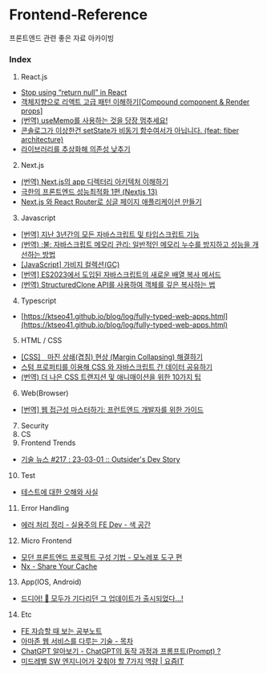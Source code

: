 # Frontend-Reference
프론트엔드 관련 좋은 자료 아카이빙

### Index
1. React.js
- [Stop using “return null” in React](https://medium.com/@davidkelley87/stop-using-return-null-in-react-a2ebf08fc9cd)
- [객체지향으로 리액트 고급 패턴 이해하기[Compound component & Render props]](https://velog.io/@yesbb/%EA%B0%9D%EC%B2%B4%EC%A7%80%ED%96%A5%EC%9D%98-%EA%B4%80%EC%A0%90%EC%9C%BC%EB%A1%9C-%EB%B0%94%EB%9D%BC%EB%B3%B8-%EB%A6%AC%EC%95%A1%ED%8A%B8-%EA%B3%A0%EA%B8%89-%ED%8C%A8%ED%84%B4-Compound-component-Render-props)
- [(번역) useMemo를 사용하는 것을 당장 멈추세요!](https://velog.io/@lky5697/stop-using-usememo-now?utm_source=substack&utm_medium=email)
- [콘솔로그가 이상한건 setState가 비동기 함수여서가 아닙니다.  (feat: fiber architecture)](https://velog.io/@jay/setStateisnotasync)
- [라이브러리를 추상화해 의존성 낮추기](https://velog.io/@wooogie/FE-%EB%9D%BC%EC%9D%B4%EB%B8%8C%EB%9F%AC%EB%A6%AC%EB%A5%[…]ED%95%B4-%EC%9D%98%EC%A1%B4%EC%84%B1-%EB%82%AE%EC%B6%94%EA%B8%B0)
2. Next.js
- [(번역) Next.js의 app 디렉터리 아키텍처 이해하기](https://junghan92.medium.com/%EB%B2%88%EC%97%AD-next-js%EC%9D%98-app-%EB%94%94%EB%A0%89%ED%84%B0%EB%A6%AC-%EC%95%84%ED%82%A4%ED%85%8D%EC%B2%98-%EC%9D%B4%ED%95%B4%ED%95%98%EA%B8%B0-28672980d765)
- [극한의 프론트엔드 성능최적화 1편 (Nextjs 13)](https://velog.io/@baby_dev/%EA%B7%B9%ED%95%9C%EC%9D%98-%ED%94%84%EB%A1%A0%ED%8A%B[…]C%84%B1%EB%8A%A5%EC%B5%9C%EC%A0%81%ED%99%94-1%ED%8E%B8-Nextjs-13)
- [Next.js 와 React Router로 싱글 페이지 애플리케이션 만들기](https://github.com/yeonjuan/dev-blog/blob/master/JavaScript/building-a-spa-with-nextjs.md?utm_source=substack&utm_medium=email)
3. Javascript
- [[번역] 지난 3년간의 모든 자바스크립트 및 타입스크립트 기능](https://velog.io/@surim014/All-JavaScript-and-TypeScript-Features-of-the-last-3-years?utm_source=substack&utm_medium=email)
- [(번역) :불: 자바스크립트 메모리 관리: 일반적인 메모리 누수를 방지하고 성능을 개선하는 방법](https://ykss.netlify.app/translation/javascript_memory_management/?utm_source=substack&utm_medium=email)
- [[JavaScript] 가비지 컬렉션(GC)](https://velog.io/@tnghgks/JavaScript-%EA%B0%80%EB%B9%84%EC%A7%80-%EC%BB%AC%EB%A0%89%EC%85%98GC)
- [[번역] ES2023에서 도입된 자바스크립트의 새로운 배열 복사 메서드](https://velog.io/@eunbinn/es2023-new-array-copying-methods-javascript)
- [(번역) StructuredClone API를 사용하여 객체를 깊은 복사하는 법](https://soobing.github.io/javascript/deep-copying-objects-with-the-structuredclone-api/)
4. Typescript
- [https://ktseo41.github.io/blog/log/fully-typed-web-apps.html](https://ktseo41.github.io/blog/log/fully-typed-web-apps.html)
5. HTML / CSS
- [[CSS]　마진 상쇄(겹침) 현상 (Margin Collapsing) 해결하기](https://oliviakim.tistory.com/70)
- [스텀 프로퍼티를 이용해 CSS 와 자바스크립트 간 데이터 공유하기](https://github.com/yeonjuan/dev-blog/blob/master/JavaScript/sharing-data-between-css-and-javascript-using-custom-properties.md?utm_source=substack&utm_medium=email)
- [(번역) 더 나은 CSS 트랜지션 및 애니매이션을 위한 10가지 팁](https://ykss.netlify.app/translation/ten_tips_for_better_css_transitions_and_animations/?utm_source=substack&utm_medium=email)
6. Web(Browser)
- [[번역] 웹 접근성 마스터하기: 프런트엔드 개발자를 위한 가이드](https://medium.com/@yujso66/%EB%B2%88%EC%97%AD-%EC%9B%B9-%EC%A0%91%EA%B7%BC%EC%84%B1-%EB%A7%88%EC%8A%A4%ED%84%B0%ED%95%98%EA%B8%B0-%ED%94%84%EB%9F%B0%ED%8A%B8%EC%97%94%EB%93%9C-%EA%B0%9C%EB%B0%9C%EC%9E%90%EB%A5%BC-%EC%9C%84%ED%95%9C-%EA%B0%80%EC%9D%B4%EB%93%9C-cdac7a1e2710)
7. Security
8. CS
9. Frontend Trends
- [기술 뉴스 #217 : 23-03-01 :: Outsider's Dev Story](https://blog.outsider.ne.kr/1657?fbclid=IwAR1O7wZgs-7epqBy6kq0xBXVo4MMnnWeZU7Cuv8tJ6hEyjd4uEBAijN-S4g)
10. Test
- [테스트에 대한 오해와 사실](https://jbee.io/developments/misconception-and-facts-about-testing/)
11. Error Handling
- [에러 처리 정리 - 실용주의 FE Dev - 색 공간](https://peter-cho.gitbook.io/book/2022/9/9_1)
12. Micro Frontend
- [모던 프론트엔드 프로젝트 구성 기법 - 모노레포 도구 편](https://d2.naver.com/helloworld/7553804)
- [Nx - Share Your Cache](https://nx.dev/core-features/share-your-cache)
13. App(IOS, Android)
- [드디어! 👀 모두가 기다리던 그 업데이트가 출시되었다...!](https://youtu.be/eSj25owrmTM)
14. Etc
- [FE 자습할 때 보는 공부노트](https://www.housecode.org/study-note)
- [아마존 웹 서비스를 다루는 기술 - 목차](https://pyrasis.com/aws.html)
- [ChatGPT 알아보기 - ChatGPT의 동작 과정과 프롬프트(Prompt) ?](https://sabarada.tistory.com/252)
- [미드레벨 SW 엔지니어가 갖춰야 할 7가지 역량 | 요즘IT](https://yozm.wishket.com/magazine/detail/1993/)
